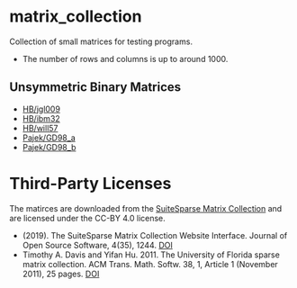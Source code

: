 # matrix_collection

Collection of small matrices for testing programs.
* The number of rows and columns is up to around 1000.

## Unsymmetric Binary Matrices
* [HB/jgl009](https://sparse.tamu.edu/HB/jgl009)
* [HB/ibm32](https://sparse.tamu.edu/HB/ibm32)
* [HB/will57](https://sparse.tamu.edu/HB/will57)
* [Pajek/GD98_a](https://sparse.tamu.edu/Pajek/GD98_a)
* [Pajek/GD98_b](https://sparse.tamu.edu/Pajek/GD98_b)

# Third-Party Licenses

The matirces are downloaded from the [SuiteSparse Matrix Collection](https://sparse.tamu.edu/) and are licensed under the CC-BY 4.0 license.

* (2019). The SuiteSparse Matrix Collection Website Interface. Journal of Open Source Software, 4(35), 1244. [DOI](https://doi.org/10.21105/joss.01244)
* Timothy A. Davis and Yifan Hu. 2011. The University of Florida sparse matrix collection. ACM Trans. Math. Softw. 38, 1, Article 1 (November 2011), 25 pages. [DOI](https://doi.org/10.1145/2049662.2049663)
